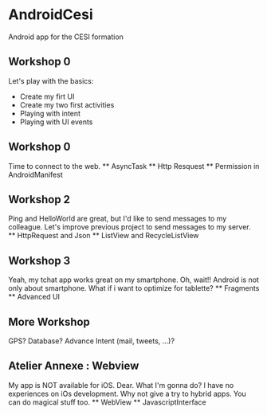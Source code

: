 # AndroidCesi
Android app for the CESI formation

## Workshop 0 
Let's play with the basics:
* Create my firt UI
* Create my two first activities
* Playing with intent
* Playing with UI events

## Workshop 0 
Time to connect to the web.
** AsyncTask
** Http Resquest
** Permission in AndroidManifest

## Workshop 2
Ping and HelloWorld are great, but I'd like to send messages to my colleague. 
Let's improve previous project to send messages to my server.
** HttpRequest and Json
** ListView and RecycleListView

## Workshop 3
Yeah, my tchat app works great on my smartphone. 
Oh, wait!! Android is not only about smartphone. What if i want to optimize for tablette? 
** Fragments
** Advanced UI

## More Workshop 
GPS? Database? Advance Intent (mail, tweets, ...)? 

## Atelier Annexe : Webview
My app is NOT available for iOS. Dear. What I'm gonna do? I have no experiences on iOs development. 
Why not give a try to hybrid apps. You can do magical stuff too.
** WebView
** JavascriptInterface

